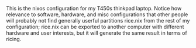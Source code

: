 This is the nixos configuration for my T450s thinkpad laptop. Notice how relevance to software, hardware, and misc configurations that other people will probably not find generally userful partitions rice.nix from the rest of my configuration; rice.nix can be exported to another computer with different hardware and user interests, but it will generate the same result in terms of ricing.
